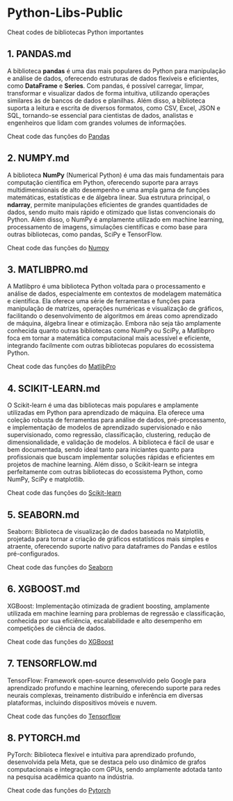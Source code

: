 # Python-Libs-Public
 Cheat codes de bibliotecas Python importantes
 
## 1. PANDAS.md
A biblioteca **pandas** é uma das mais populares do Python para manipulação e análise de dados, oferecendo estruturas de dados flexíveis e eficientes, como **DataFrame** e **Series**. Com pandas, é possível carregar, limpar, transformar e visualizar dados de forma intuitiva, utilizando operações similares às de bancos de dados e planilhas. Além disso, a biblioteca suporta a leitura e escrita de diversos formatos, como CSV, Excel, JSON e SQL, tornando-se essencial para cientistas de dados, analistas e engenheiros que lidam com grandes volumes de informações.

Cheat code das funções do [Pandas](https://github.com/ML-Passionate/Python-Libs-Public/blob/main/Pandas.MD)

## 2. NUMPY.md
A biblioteca **NumPy** (Numerical Python) é uma das mais fundamentais para computação científica em Python, oferecendo suporte para arrays multidimensionais de alto desempenho e uma ampla gama de funções matemáticas, estatísticas e de álgebra linear. Sua estrutura principal, o **ndarray**, permite manipulações eficientes de grandes quantidades de dados, sendo muito mais rápido e otimizado que listas convencionais do Python. Além disso, o NumPy é amplamente utilizado em machine learning, processamento de imagens, simulações científicas e como base para outras bibliotecas, como pandas, SciPy e TensorFlow.

Cheat code das funções do [Numpy](https://github.com/ML-Passionate/Python-Libs-Public/blob/main/Numpy.MD)

## 3. MATLIBPRO.md
A Matlibpro é uma biblioteca Python voltada para o processamento e análise de dados, especialmente em contextos de modelagem matemática e científica. Ela oferece uma série de ferramentas e funções para manipulação de matrizes, operações numéricas e visualização de gráficos, facilitando o desenvolvimento de algoritmos em áreas como aprendizado de máquina, álgebra linear e otimização. Embora não seja tão amplamente conhecida quanto outras bibliotecas como NumPy ou SciPy, a Matlibpro foca em tornar a matemática computacional mais acessível e eficiente, integrando facilmente com outras bibliotecas populares do ecossistema Python.

Cheat code das funções do [MatlibPro](https://github.com/ML-Passionate/Python-Libs-Public/blob/main/Matlibpro.MD)

## 4. SCIKIT-LEARN.md
O Scikit-learn é uma das bibliotecas mais populares e amplamente utilizadas em Python para aprendizado de máquina. Ela oferece uma coleção robusta de ferramentas para análise de dados, pré-processamento, e implementação de modelos de aprendizado supervisionado e não supervisionado, como regressão, classificação, clustering, redução de dimensionalidade, e validação de modelos. A biblioteca é fácil de usar e bem documentada, sendo ideal tanto para iniciantes quanto para profissionais que buscam implementar soluções rápidas e eficientes em projetos de machine learning. Além disso, o Scikit-learn se integra perfeitamente com outras bibliotecas do ecossistema Python, como NumPy, SciPy e matplotlib.

Cheat code das funções do [Scikit-learn](https://github.com/ML-Passionate/Python-Libs-Public/blob/main/Scikit-Learn.MD)

## 5. SEABORN.md
Seaborn: Biblioteca de visualização de dados baseada no Matplotlib, projetada para tornar a criação de gráficos estatísticos mais simples e atraente, oferecendo suporte nativo para dataframes do Pandas e estilos pré-configurados.

Cheat code das funções do [Seaborn](https://github.com/ML-Passionate/Python-Libs-Public/blob/main/Seaborn.MD)

## 6. XGBOOST.md
XGBoost: Implementação otimizada de gradient boosting, amplamente utilizada em machine learning para problemas de regressão e classificação, conhecida por sua eficiência, escalabilidade e alto desempenho em competições de ciência de dados.

Cheat code das funções do [XGBoost](https://github.com/ML-Passionate/Python-Libs-Public/blob/main/XGBoost.MD)

## 7. TENSORFLOW.md
TensorFlow: Framework open-source desenvolvido pelo Google para aprendizado profundo e machine learning, oferecendo suporte para redes neurais complexas, treinamento distribuído e inferência em diversas plataformas, incluindo dispositivos móveis e nuvem.

Cheat code das funções do [Tensorflow](https://github.com/ML-Passionate/Python-Libs-Public/blob/main/Tensorflow.MD)

## 8. PYTORCH.md
PyTorch: Biblioteca flexível e intuitiva para aprendizado profundo, desenvolvida pela Meta, que se destaca pelo uso dinâmico de grafos computacionais e integração com GPUs, sendo amplamente adotada tanto na pesquisa acadêmica quanto na indústria.

Cheat code das funções do [Pytorch](https://github.com/ML-Passionate/Python-Libs-Public/blob/main/Pytorch.MD)

